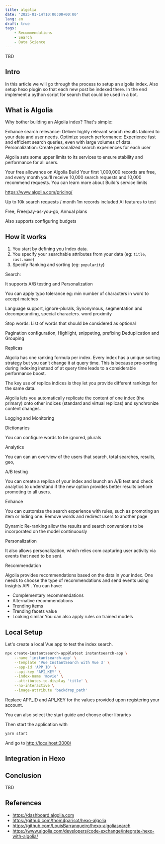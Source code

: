```yaml
---
title: algolia
date: '2025-01-14T10:00:00+00:00'
lang: en
draft: true
tags:
    - Recommendations
    - Search
    - Data Science
---
```


TBD

## Intro ##

In this article we will go through the process to setup an algolia index. Also setup hexo plugin so that each new post be indexed there. In the end implement a python script for search that could be used in a bot.

## What is Algolia ##

Why bother building an Algolia index? That's simple:

Enhance search relevance: Deliver highly relevant search results tailored to your data and user needs.
Optimize search performance: Experience fast and efficient search queries, even with large volumes of data.
Personalization: Create personalized search experiences for each user

Algolia sets some upper limits to its services to ensure stability and performance for all users.

Your free allowance on Algolia Build
Your first 1,000,000 records are free, and every month you'll receive 10,000 search requests and 10,000 recommend requests. You can learn more about Build's service limits

<https://www.algolia.com/pricing/>

Up to 10k search requests / month
1m records included
AI features to test

Free,
Free/pay-as-you-go,
Annual plans

Also supports configuring budgets

## How it works ##

1. You start by defining you Index data.
1. You specify your searchable attributes from your data (eg: `title, cast.name`)
1. Specify Ranking and sorting (eg: `popularity`)

Search:

It supports A/B testing and Personalization

You can apply typo tolerance eg: min number of characters in word to accept matches

Language support, ignore-plurals, Synonymous, segmentation and decompounding, special characters. word proximity

Stop words: List of words that should be considered as optional

Pagination configuration, Highlight, snippeting, prefixing
Deduplication and Grouping

Replicas

Algolia has one ranking formula per index. Every index has a unique sorting strategy but you can’t change it at query time. This is because pre-sorting during indexing instead of at query time leads to a considerable performance boost.

The key use of replica indices is they let you provide different rankings for the same data.

Algolia lets you automatically replicate the content of one index (the primary) onto other indices (standard and virtual replicas) and synchronize content changes.

Logging and Monitoring

Dictionaries

You can configure words to be ignored, plurals

Analytics

You can can an overview of the users that search, total searches, results, geo,  

A/B testing

You can create a replica of your index and launch an A/B test and check analytics to understand if the new option provides better results befiore promoting to all users.

Enhance

You can customize the search experience with rules, such as promoting an item or hiding one. Remove words and redirect users to another page

Dynamic Re-ranking allow the results and search conversions to be incorporated on the model continuously

Personalization

It also allows personalization, which relies com capturing user activity via events that need to be sent.

Recommendation

Algolia provides recommendations based on the data in your index. One needs to choose the type of recommendations and send events using Insights API . You can have:

* Complementary recommendations
* Alternative recommendations
* Trending items
* Trending facets value
* Looking similar
You can also apply rules on trained models

## Local Setup ##

Let's create a local Vue app to test the index search.

```sh
npx create-instantsearch-app@latest instantsearch-app \
    --name 'instantsearch-app' \
    --template 'Vue InstantSearch with Vue 3' \
    --app-id 'APP_ID' \
    --api-key 'API_KEY' \
    --index-name 'movie' \
    --attributes-to-display 'title' \
    --no-interactive \
    --image-attribute 'backdrop_path'
```

Replace APP_ID and API_KEY for the values provided upon registering your account.

You can also select the start guide and choose other libraries

Then start the application with

```sh
yarn start
```

And go to <http://localhost:3000/>

## Integration in Hexo ##

## Conclusion ##

TBD

## References ##

* <https://dashboard.algolia.com>
* <https://github.com/thom4parisot/hexo-algolia>
* <https://github.com/LouisBarranqueiro/hexo-algoliasearch>
* <https://www.algolia.com/developers/code-exchange/integrate-hexo-with-algolia/>
